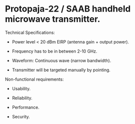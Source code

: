 # Protopaja-22 / SAAB handheld microwave transmitter.

Technical Specifications:

  * Power level < 20 dBm EIRP (antenna gain + output power).

  * Frequency has to be in between 2-10 GHz.

  * Waveform: Continuous wave (narrow bandwidth).

  * Transmitter will be targeted manually by pointing.


Non-functional requirements:

  * Usability.

  * Reliability.

  * Performance.

  * Security.
  
